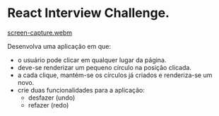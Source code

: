 # React Interview Challenge.

[screen-capture.webm](https://user-images.githubusercontent.com/18516809/216739425-546b0912-a472-4694-8ddf-adf0b96cc775.webm)



Desenvolva uma aplicação em que:

- o usuário pode clicar em qualquer lugar da página.
- deve-se renderizar um pequeno círculo na posição clicada.
- a cada clique, mantém-se os círculos já criados e renderiza-se um novo.
- crie duas funcionalidades para a aplicação:
    - desfazer (undo)
    - refazer (redo)
